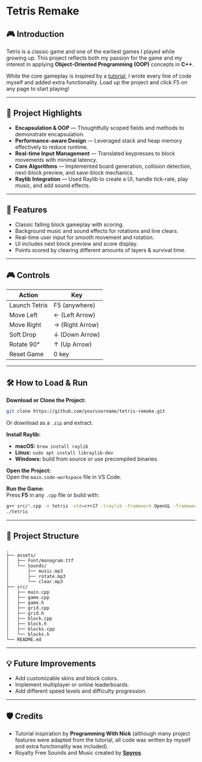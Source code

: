 # Tetris Remake  

## 🎮 Introduction  

Tetris is a classic game and one of the earliest games I played while growing up. This project reflects both my passion for the game and my interest in applying **Object-Oriented Programming (OOP)** concepts in **C++**.  

While the core gameplay is inspired by a [tutorial](https://www.youtube.com/watch?v=wVYKG_ch4yM), I wrote every line of code myself and added extra functionality. Load up the project and click F5 on any page to start playing!  

---

## 📝 Project Highlights  

- **Encapsulation & OOP** — Thoughtfully scoped fields and methods to demonstrate encapsulation.  
- **Performance-aware Design** — Leveraged stack and heap memory effectively to reduce runtime.  
- **Real-time Input Management** — Translated keypresses to block movements with minimal latency.  
- **Core Algorithms** — Implemented board generation, collision detection, next-block preview, and save-block mechanics.  
- **Raylib Integration** — Used Raylib to create a UI, handle tick-rate, play music, and add sound effects.  

---

## 🎨 Features  

- Classic falling block gameplay with scoring.  
- Background music and sound effects for rotations and line clears.  
- Real-time user input for smooth movement and rotation.  
- UI includes next block preview and score display.
- Points scored by clearing different amounts of layers & survival time.

---

## 🎮 Controls  

| Action            | Key             |  
|-------------------|-----------------|  
| Launch Tetris     | F5 (anywhere)   |  
| Move Left         | ← (Left Arrow)  |  
| Move Right        | → (Right Arrow) |  
| Soft Drop         | ↓ (Down Arrow)  |  
| Rotate 90°        | ↑ (Up Arrow)    |  
| Reset Game        | 0 key           |  

---

## 🛠️ How to Load & Run  

**Download or Clone the Project:**  
```bash
git clone https://github.com/yourusername/tetris-remake.git
```
Or download as a `.zip` and extract.

**Install Raylib:**  
- **macOS:** `brew install raylib`  
- **Linux:** `sudo apt install libraylib-dev`  
- **Windows:** build from source or use precompiled binaries.  

**Open the Project:**  
Open the `main.code-workspace` file in VS Code.  

**Run the Game:**  
Press **F5** in any `.cpp` file or build with:  
```bash
g++ src/*.cpp -o tetris -std=c++17 -lraylib -framework OpenGL -framework Cocoa -framework IOKit -framework OpenAL
./tetris
```  

---

## 📂 Project Structure  

```
.
├── assets/
│   ├── Font/monogram.ttf
│   └── Sounds/
│       ├── music.mp3
│       ├── rotate.mp3
│       └── clear.mp3
├── src/
│   ├── main.cpp
│   ├── game.cpp
│   ├── game.h
│   ├── grid.cpp
│   ├── grid.h
│   ├── block.cpp
│   ├── block.h
│   ├── blocks.cpp
│   └── blocks.h
└── README.md
```

---

## 💡 Future Improvements  

- Add customizable skins and block colors.  
- Implement multiplayer or online leaderboards.  
- Add different speed levels and difficulty progression.  

---

## 🛡️ Credits  

- Tutorial inspiration by **Programming With Nick** (although many project features were adapted from the tutorial, all code was written by myself and extra functionality was included).  
- Royalty Free Sounds and Music created by [**Spyros**](https://assetstore.unity.com/packages/audio/music/black-swan-vs-white-swan-audio-pack-219984).  

